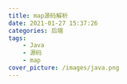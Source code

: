 ```yaml
---
title: map源码解析
date: 2021-01-27 15:37:26
categories: 后端
tags:
	- Java
	- 源码
	- map
cover_picture: /images/java.png
---
```


